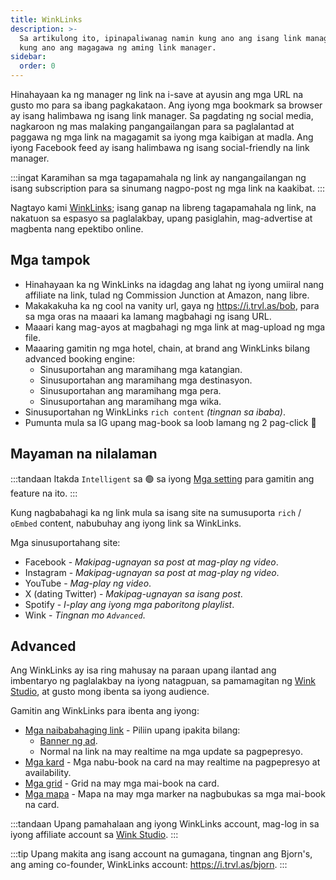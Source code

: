 ```yaml
---
title: WinkLinks
description: >-
  Sa artikulong ito, ipinapaliwanag namin kung ano ang isang link manager at
  kung ano ang magagawa ng aming link manager.
sidebar:
  order: 0
---
```

Hinahayaan ka ng manager ng link na i-save at ayusin ang mga URL na gusto mo para sa ibang pagkakataon. Ang iyong mga bookmark sa browser ay isang halimbawa ng isang link manager. Sa pagdating ng social media, nagkaroon ng mas malaking pangangailangan para sa paglalantad at paggawa ng mga link na magagamit sa iyong mga kaibigan at madla. Ang iyong Facebook feed ay isang halimbawa ng isang social-friendly na link manager.

:::ingat
Karamihan sa mga tagapamahala ng link ay nangangailangan ng isang subscription para sa sinumang nagpo-post ng mga link na kaakibat.
:::

Nagtayo kami [WinkLinks](https://i.trvl.as/); isang ganap na libreng tagapamahala ng link, na nakatuon sa espasyo sa paglalakbay, upang pasiglahin, mag-advertise at magbenta nang epektibo online.

## Mga tampok

* Hinahayaan ka ng WinkLinks na idagdag ang lahat ng iyong umiiral nang affiliate na link, tulad ng Commission Junction at Amazon, nang libre.
* Makakakuha ka ng cool na vanity url, gaya ng <https://i.trvl.as/bob>, para sa mga oras na maaari ka lamang magbahagi ng isang URL.
* Maaari kang mag-ayos at magbahagi ng mga link at mag-upload ng mga file.
* Maaaring gamitin ng mga hotel, chain, at brand ang WinkLinks bilang advanced booking engine:
  * Sinusuportahan ang maramihang mga katangian.
  * Sinusuportahan ang maramihang mga destinasyon.
  * Sinusuportahan ang maramihang mga pera.
  * Sinusuportahan ang maramihang mga wika.
* Sinusuportahan ng WinkLinks `rich content` *(tingnan sa ibaba)*.
* Pumunta mula sa IG upang mag-book sa loob lamang ng 2 pag-click 🚀

## Mayaman na nilalaman

:::tandaan
Itakda `Intelligent` sa 🟢 sa iyong [Mga setting](/link-manager/settings) para gamitin ang feature na ito.
:::

Kung nagbabahagi ka ng link mula sa isang site na sumusuporta `rich` / `oEmbed` content, nabubuhay ang iyong link sa WinkLinks.

Mga sinusuportahang site:

* Facebook - *Makipag-ugnayan sa post at mag-play ng video*.
* Instagram - *Makipag-ugnayan sa post at mag-play ng video*.
* YouTube - *Mag-play ng video*.
* X (dating Twitter) - *Makipag-ugnayan sa isang post*.
* Spotify - *I-play ang iyong mga paboritong playlist*.
* Wink - *Tingnan mo `Advanced`*.

## Advanced

Ang WinkLinks ay isa ring mahusay na paraan upang ilantad ang imbentaryo ng paglalakbay na iyong natagpuan, sa pamamagitan ng [Wink Studio](https://studio.wink.travel), at gusto mong ibenta sa iyong audience.

Gamitin ang WinkLinks para ibenta ang iyong:

* [Mga naibabahaging link](/studio/shareable-links) - Piliin upang ipakita bilang:
  * [Banner ng ad](/developers/web-components/#content-loader).
  * Normal na link na may realtime na mga update sa pagpepresyo.
* [Mga kard](/studio/cards) - Mga nabu-book na card na may realtime na pagpepresyo at availability.
* [Mga grid](/studio/grids) - Grid na may mga mai-book na card.
* [Mga mapa](/studio/maps) - Mapa na may mga marker na nagbubukas sa mga mai-book na card.

:::tandaan
Upang pamahalaan ang iyong WinkLinks account, mag-log in sa iyong affiliate account sa [Wink Studio](https://studio.wink.travel).
:::

:::tip
Upang makita ang isang account na gumagana, tingnan ang Bjorn's, ang aming co-founder, WinkLinks account: <https://i.trvl.as/bjorn>.
:::

